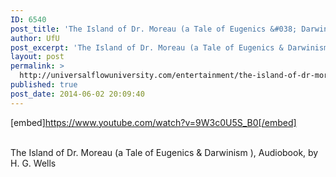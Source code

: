 ```yaml
---
ID: 6540
post_title: 'The Island of Dr. Moreau (a Tale of Eugenics &#038; Darwinism), , by H. G. Wells'
author: UfU
post_excerpt: 'The Island of Dr. Moreau (a Tale of Eugenics & Darwinism ), Audiobook, by H. G. Wells'
layout: post
permalink: >
  http://universalflowuniversity.com/entertainment/the-island-of-dr-moreau-a-tale-of-eugenics-darwinism-by-h-g-wells/
published: true
post_date: 2014-06-02 20:09:40
---
```

[embed]https://www.youtube.com/watch?v=9W3c0U5S_B0[/embed]</br></br>
<p>The Island of Dr. Moreau (a Tale of Eugenics & Darwinism ), Audiobook, by H. G. Wells</p>